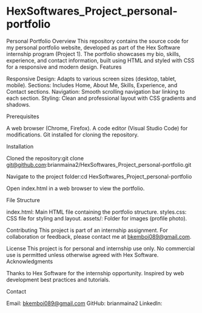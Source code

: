 # HexSoftwares_Project_personal-portfolio

Personal Portfolio
Overview
This repository contains the source code for my personal portfolio website, developed as part of the Hex Software internship program (Project 1). The portfolio showcases my bio, skills, experience, and contact information, built using HTML and styled with CSS for a responsive and modern design.
Features

Responsive Design: Adapts to various screen sizes (desktop, tablet, mobile).
Sections: Includes Home, About Me, Skills, Experience, and Contact sections.
Navigation: Smooth scrolling navigation bar linking to each section.
Styling: Clean and professional layout with CSS gradients and shadows.


Prerequisites

A web browser (Chrome, Firefox).
A code editor (Visual Studio Code) for modifications.
Git installed for cloning the repository.

Installation

Cloned the repository:git clone git@github.com:brianmaina2/HexSoftwares_Project_personal-portfolio.git


Navigate to the project folder:cd HexSoftwares_Project_personal-portfolio


Open index.html in a web browser to view the portfolio.

File Structure

index.html: Main HTML file containing the portfolio structure.
styles.css: CSS file for styling and layout.
assets/: Folder for images (profile photo).

Contributing
This project is part of an internship assignment. For collaboration or feedback, please contact me at bkemboi089@gmail.com.

License
This project is for personal and internship use only. No commercial use is permitted unless otherwise agreed with Hex Software.
Acknowledgments

Thanks to Hex Software for the internship opportunity.
Inspired by web development best practices and tutorials.

Contact

Email: bkemboi089@gmail.com
GitHub: brianmaina2
LinkedIn: 

